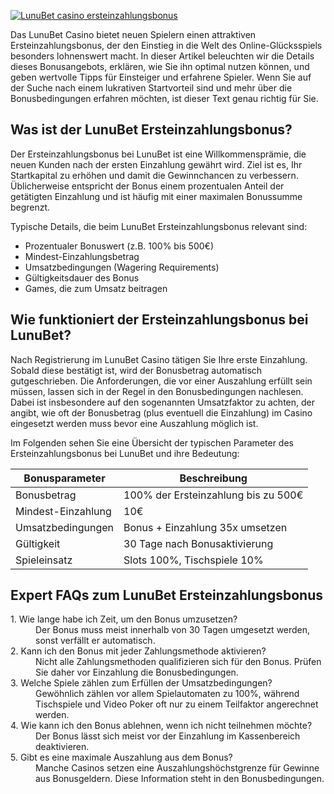 [![LunuBet casino ersteinzahlungsbonus](https://123-caf.pages.dev/gitsignup.png)](https://vrmoo.ru/Bt82HjjY)

<p>Das LunuBet Casino bietet neuen Spielern einen attraktiven Ersteinzahlungsbonus, der den Einstieg in die Welt des Online-Glücksspiels besonders lohnenswert macht. In dieser Artikel beleuchten wir die Details dieses Bonusangebots, erklären, wie Sie ihn optimal nutzen können, und geben wertvolle Tipps für Einsteiger und erfahrene Spieler. Wenn Sie auf der Suche nach einem lukrativen Startvorteil sind und mehr über die Bonusbedingungen erfahren möchten, ist dieser Text genau richtig für Sie.</p>  <h2>Was ist der LunuBet Ersteinzahlungsbonus?</h2> <p>Der Ersteinzahlungsbonus bei LunuBet ist eine Willkommensprämie, die neuen Kunden nach der ersten Einzahlung gewährt wird. Ziel ist es, Ihr Startkapital zu erhöhen und damit die Gewinnchancen zu verbessern. Üblicherweise entspricht der Bonus einem prozentualen Anteil der getätigten Einzahlung und ist häufig mit einer maximalen Bonussumme begrenzt.</p> <p>Typische Details, die beim LunuBet Ersteinzahlungsbonus relevant sind:</p> <ul>   <li>Prozentualer Bonuswert (z.B. 100% bis 500€)</li>   <li>Mindest-Einzahlungsbetrag</li>   <li>Umsatzbedingungen (Wagering Requirements)</li>   <li>Gültigkeitsdauer des Bonus</li>   <li>Games, die zum Umsatz beitragen</li> </ul>  <h2>Wie funktioniert der Ersteinzahlungsbonus bei LunuBet?</h2> <p>Nach Registrierung im LunuBet Casino tätigen Sie Ihre erste Einzahlung. Sobald diese bestätigt ist, wird der Bonusbetrag automatisch gutgeschrieben. Die Anforderungen, die vor einer Auszahlung erfüllt sein müssen, lassen sich in der Regel in den Bonusbedingungen nachlesen. Dabei ist insbesondere auf den sogenannten Umsatzfaktor zu achten, der angibt, wie oft der Bonusbetrag (plus eventuell die Einzahlung) im Casino eingesetzt werden muss bevor eine Auszahlung möglich ist.</p>  <p>Im Folgenden sehen Sie eine Übersicht der typischen Parameter des Ersteinzahlungsbonus bei LunuBet und ihre Bedeutung:</p>  <table>   <thead>     <tr>       <th>Bonusparameter</th>       <th>Beschreibung</th>     </tr>   </thead>   <tbody>     <tr>       <td>Bonusbetrag</td>       <td>100% der Ersteinzahlung bis zu 500€</td>     </tr>     <tr>       <td>Mindest-Einzahlung</td>       <td>10€</td>     </tr>     <tr>       <td>Umsatzbedingungen</td>       <td>Bonus + Einzahlung 35x umsetzen</td>     </tr>     <tr>       <td>Gültigkeit</td>       <td>30 Tage nach Bonusaktivierung</td>     </tr>     <tr>       <td>Spieleinsatz</td>       <td>Slots 100%, Tischspiele 10%</td>     </tr>   </tbody> </table>  <h2>Expert FAQs zum LunuBet Ersteinzahlungsbonus</h2> <dl>   <dt>1. Wie lange habe ich Zeit, um den Bonus umzusetzen?</dt>   <dd>Der Bonus muss meist innerhalb von 30 Tagen umgesetzt werden, sonst verfällt er automatisch.</dd>   <dt>2. Kann ich den Bonus mit jeder Zahlungsmethode aktivieren?</dt>   <dd>Nicht alle Zahlungsmethoden qualifizieren sich für den Bonus. Prüfen Sie daher vor Einzahlung die Bonusbedingungen.</dd>   <dt>3. Welche Spiele zählen zum Erfüllen der Umsatzbedingungen?</dt>   <dd>Gewöhnlich zählen vor allem Spielautomaten zu 100%, während Tischspiele und Video Poker oft nur zu einem Teilfaktor angerechnet werden.</dd>   <dt>4. Wie kann ich den Bonus ablehnen, wenn ich nicht teilnehmen möchte?</dt>   <dd>Der Bonus lässt sich meist vor der Einzahlung im Kassenbereich deaktivieren.</dd>   <dt>5. Gibt es eine maximale Auszahlung aus dem Bonus?</dt>   <dd>Manche Casinos setzen eine Auszahlungshöchstgrenze für Gewinne aus Bonusgeldern. Diese Information steht in den Bonusbedingungen.</dd> </dl>